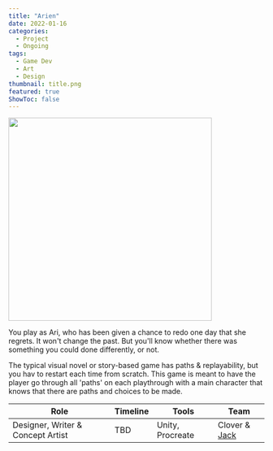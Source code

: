 ```yaml
---
title: "Arien"
date: 2022-01-16
categories: 
  - Project
  - Ongoing
tags:
  - Game Dev
  - Art
  - Design
thumbnail: title.png
featured: true
ShowToc: false
---
```

<img src=title.png width =400px>


You play as Ari, who has been given a chance to redo one day that she regrets. It won't change the past. But you'll know whether there was something you could done differently, or not.
	
The typical visual novel or story-based game has paths & replayability, but you hav	to restart each time from scratch. This game is meant to have the player go through all 'paths' on each playthrough with a main character that knows that there are paths and choices to be made.

| Role      | Timeline | Tools  |  Team   |
| --------  | -------- | ------ | ------- |
| Designer, Writer & Concept Artist | TBD | Unity, Procreate| Clover & [Jack](https://www.jackburkhardt.com)       |



